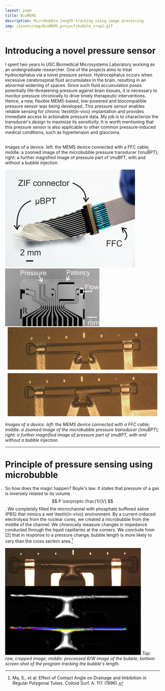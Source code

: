 ```yaml
---
layout: page
title: BioMEMS
description: Microbubble length tracking using image processing
img: /assets/img/BioMEMS_project/bubble_crop1.gif
---
```


# Introducing a novel pressure sensor

I spent two years in USC Biomedical Microsystems Laboratory working as an undergraduate researcher. One of the projects aims to treat hydrocephalus via a novel pressure sensor. Hydrocephalus occurs when excessive cerebrospinal fluid accumulates in the brain, resulting in an abnormal widening of spaces. Since such fluid accumulation poses potentially life-threatening pressure against brain tissues, it is necessary to monitor pressure chronically to drive timely therapeutic interventions. Hence, a new, flexible MEMS-based, low-powered and biocompatible pressure sensor was being developed. This pressure sensor enables reliable sensing for chronic \textit{in-vivo} implantation and provides immediate access to actionable pressure data. My job is to characterize the transducer's design to maximize its sensitivity. It is worth mentioning that this pressure sensor is also applicable to other common pressure-induced medical conditions, such as hypertension and glaucoma.

<div class="img_row">
    <img class="col two left" src="{{ site.baseurl }}/assets/img/BioMEMS_project/deviceFFC.png" alt="" title="example image"/>
    <img class="col one left" src="{{ site.baseurl }}/assets/img/BioMEMS_project/device.jpg" alt="" title="example image"/>
</div>
<div class="col three caption">
    Images of a device. left: the MEMS device connected with a FFC cable; middle: a zoomed image of the microbubble pressure transducer (\muBPT); right: a further magnified image of pressure part of \muBPT, with and without a bubble injection.
</div>

![deviceFFC](/assets/img/BioMEMS_project/deviceFFC.png) ![device](/assets/img/BioMEMS_project/device.jpg) ![devicechannel](/assets/img/BioMEMS_project/devicechannel.png)
*Images of a device. left: the MEMS device connected with a FFC cable; middle: a zoomed image of the microbubble pressure transducer (\muBPT); right: a further magnified image of pressure part of \muBPT, with and without a bubble injection.*

***

# Principle of pressure sensing using microbubble

So how does the magic happen? Boyle's law. It states that pressure of a gas is inversely related to its volume $$ P \varpropto \frac{1}{V} $$.
We completely filled the microchannel with phosphate buffered saline (PBS) that mimics a wet \textit{in-vivo} environment. By a current-induced electrolysis from the nuclear cores, we created a microbubble from the middle of the channel. We chronically measure changes in impedance conducted through the liquid capillaries at the corners. We conclude from [2] that in response to a pressure change, bubble length is more likely to vary than the cross section area.[^footnote1]




![bubblelength](/assets/img/BioMEMS_project/bubblelength.png)
*Top: raw, cropped image; middle: processed B/W image of the bubble; bottom: screen shot of the program tracking the bubble's length.*

[^footnote1]: Ma, S., et al: Effect of Contact Angle on Drainage and Imbibition in Regular Polygonal Tubes. Colloid Surf. A. 117. (1996).
